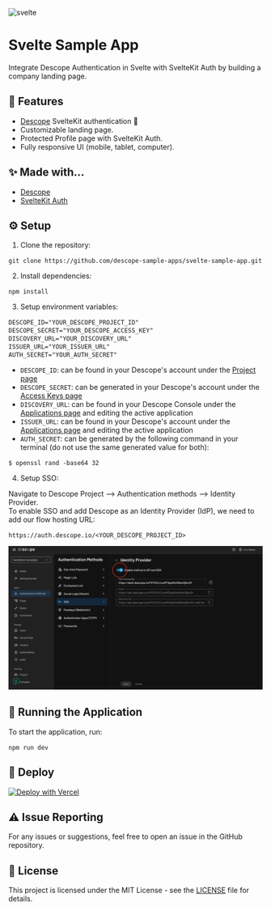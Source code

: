 ![svelte](https://github.com/descope-sample-apps/svelte-sample-app/assets/59460685/3c672d69-e337-42f5-a6f5-32d7fab19839)

# Svelte Sample App

Integrate Descope Authentication in Svelte with SvelteKit Auth by building a company landing page. 

##  🎨 Features
- [Descope](https://descope.com/) SvelteKit authentication 🔐
- Customizable landing page.
- Protected Profile page with SvelteKit Auth.
- Fully responsive UI (mobile, tablet, computer).


## ✨ Made with...
- [Descope](https://www.descope.com/)
- [SvelteKit Auth](https://authjs.dev/reference/sveltekit)

## ⚙️ Setup

1. Clone the repository:

```
git clone https://github.com/descope-sample-apps/svelte-sample-app.git
```

2. Install dependencies:

```
npm install
```

3. Setup environment variables:

```
DESCOPE_ID="YOUR_DESCOPE_PROJECT_ID"
DESCOPE_SECRET="YOUR_DESCOPE_ACCESS_KEY"
DISCOVERY_URL="YOUR_DISCOVERY_URL"
ISSUER_URL="YOUR_ISSUER_URL"
AUTH_SECRET="YOUR_AUTH_SECRET"
```
- ```DESCOPE_ID```: can be found in your Descope's account under the [Project page](https://app.descope.com/settings/project)
- ```DESCOPE_SECRET```: can be generated in your Descope's account under the [Access Keys page](https://app.descope.com/accesskeys)
- ```DISCOVERY_URL```: can be found in your Descope Console under the [Applications page](https://app.descope.com/applications) and editing the active application
- ```ISSUER_URL```: can be found in your Descope's account under the [Applications page](https://app.descope.com/applications) and editing the active application
- ```AUTH_SECRET```: can be generated by the following command in your terminal (do not use the same generated value for both):
```
$ openssl rand -base64 32
```

4. Setup SSO:

Navigate to Descope Project --> Authentication methods --> Identity Provider. <br />
To enable SSO and add Descope as an Identity Provider (IdP), we need to add our flow hosting URL: 
```
https://auth.descope.io/<YOUR_DESCOPE_PROJECT_ID>
```

<img src="./readme-assets/sso.png" />

## 🔮 Running the Application 

To start the application, run:

```
npm run dev
```

## 🚀 Deploy
[![Deploy with Vercel](https://vercel.com/button)](https://vercel.com/new/clone?repository-url=https%3A%2F%2Fgithub.com%2Fdescope-sample-apps%2Fsvelte-sample-app&env=DESCOPE_ID,DESCOPE_SECRET,AUTH_SECRET)

## ⚠️ Issue Reporting

For any issues or suggestions, feel free to open an issue in the GitHub repository.

## 📜 License

This project is licensed under the MIT License - see the [LICENSE](LICENSE) file for details.
